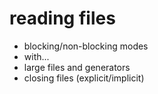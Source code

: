 # reading files
  * blocking/non-blocking modes
  * with...
  * large files and generators
  * closing files (explicit/implicit)